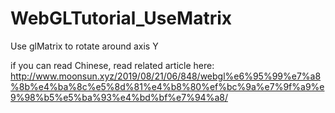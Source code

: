 # WebGLTutorial_UseMatrix
Use glMatrix to rotate around axis Y

if you can read Chinese, read related article here:
http://www.moonsun.xyz/2019/08/21/06/848/webgl%e6%95%99%e7%a8%8b%e4%ba%8c%e5%8d%81%e4%b8%80%ef%bc%9a%e7%9f%a9%e9%98%b5%e5%ba%93%e4%bd%bf%e7%94%a8/
